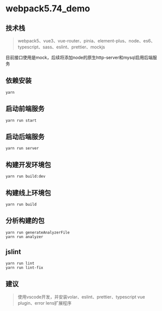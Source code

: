 # webpack5.74_demo

## 技术栈
> webpack5、vue3、vue-router、pinia、element-plus、node、es6、typescript、sass、eslint、prettier、mockjs

目前接口使用是mock，后续将添加node的原生http-server和mysql启用后端服务

## 依赖安装
```
yarn
```

## 启动前端服务
```
yarn run start
```

## 启动后端服务
```
yarn run server
```

## 构建开发环境包
```
yarn run build:dev
```

## 构建线上环境包
```
yarn run build
```

## 分析构建的包
```
yarn run generateAnalyzerFile
yarn run analyzer
```

## jslint
```
yarn run lint
yarn run lint-fix
```

## 建议
> 使用vscode开发，并安装volar、eslint、prettier、typescript vue plugin、error lens扩展程序